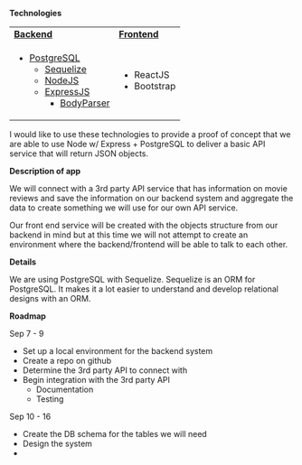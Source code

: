 **Technologies**


<table>
  <tr>
   <td><strong><span style="text-decoration:underline;">Backend</span></strong>
   </td>
   <td><strong><span style="text-decoration:underline;">Frontend</span></strong>
   </td>
  </tr>
  <tr>
   <td><ul>

<li><a href="https://node-postgres.com">PostgreSQL</a> <ul>

 <li><a href="http://docs.sequelizejs.com">Sequelize</a>
<li><a href="https://nodejs.org/en/docs/">NodeJS</a>
<li><a href="https://expressjs.com">ExpressJS</a> <ul>

 <li><a href="https://github.com/expressjs/body-parser">BodyParser</a></li> </ul>
</li> </ul>
</li> </ul>

   </td>
   <td><ul>

<li>ReactJS
<li>Bootstrap</li></ul>

   </td>
  </tr>
</table>


I would like to use these technologies to provide a proof of concept that we are able to use Node w/ Express + PostgreSQL to deliver a basic API service that will return JSON objects.

**Description of app**

We will connect with a 3rd party API service that has information on movie reviews and save the information on our backend system and aggregate the data to create something we will use for our own API service.

Our front end service will be created with the objects structure from our backend in mind but at this time we will not attempt to create an environment where the backend/frontend will be able to talk to each other.

**Details**

We are using PostgreSQL with Sequelize. Sequelize is an ORM for PostgreSQL. It makes  it a lot easier to understand and develop relational designs with an ORM.

**Roadmap**

Sep 7 - 9



*   Set up a local environment for the backend system
*   Create a repo on github
*   Determine the 3rd party API to connect with
*   Begin integration with the 3rd party API
    *   Documentation
    *   Testing



Sep 10 - 16



*   Create the DB schema for the tables we will need
*   Design the system
*   
